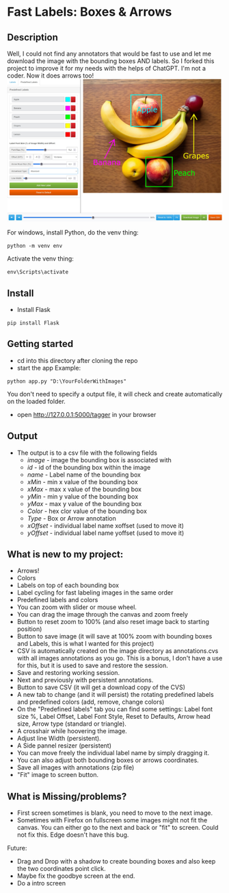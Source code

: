 # Fast Labels: Boxes & Arrows

## Description
Well, I could not find any annotators that would be fast to use and let me download the image with the bounding boxes AND labels. So I forked this project to improve it for my needs with the helps of ChatGPT. I'm not a coder.
Now it does arrows too!
![action](./actionshot.jpg)


For windows, install Python, do the venv thing:
```
python -m venv env
```
Activate the venv thing:
```
env\Scripts\activate
```

## Install
* Install Flask
```
pip install Flask
```

## Getting started
* cd into this directory after cloning the repo
* start the app
Example:
```
python app.py "D:\YourFolderWithImages"
```
You don't need to specify a output file, it will check and create automatically on the loaded folder.

* open http://127.0.0.1:5000/tagger in your browser

## Output
* The output is to a csv file with the following fields
    * *image* - image the bounding box is associated with
    * *id* - id of the bounding box within the image
    * *name* - Label name of the bounding box
    * *xMin* - min x value of the bounding box
    * *xMax* - max x value of the bounding box
    * *yMin* - min y value of the bounding box
    * *yMax* - max y value of the bounding box
    * *Color* - hex clor value of the bounding box
    * *Type* - Box or Arrow annotation
    * *xOffset* - individual label name xoffset (used to move it)
    * *yOffset* - individual label name yoffset (used to move it)

## What is new to my project:

* Arrows!
* Colors
* Labels on top of each bounding box
* Label cycling for fast labeling images in the same order
* Predefined labels and colors
* You can zoom with slider or mouse wheel.
* You can drag the image through the canvas and zoom freely
* Button to reset zoom to 100% (and also reset image back to starting position)
* Button to save image (it will save at 100% zoom with bounding boxes and Labels, this is what I wanted for this project)
* CSV is automatically created on the image directory as annotations.cvs with all images annotations as you go. This is a bonus, I don't have a use for this, but it is used to save and restore the session.
* Save and restoring working session.
* Next and previously with persistent annotations.
* Button to save CSV (it will get a download copy of the CVS)
* A new tab to change (and it will persist) the rotating predefined labels and predefined colors (add, remove, change colors)
* On the "Predefined labels" tab you can find some settings: Label font size %, Label Offset, Label Font Style, Reset to Defaults, Arrow head size, Arrow type (standard or triangle).
* A crosshair while hoovering the image.
* Adjust line Width (persistent).
* A Side pannel resizer (persistent)
* You can move freely the individual label name by simply dragging it.
* You can also adjust both bounding boxes or arrows coordinates.
* Save all images with annotations (zip file)
* "Fit" image to screen button.

## What is Missing/problems?
* First screen sometimes is blank, you need to move to the next image.
* Sometimes with Firefox on fullscreen some images might not fit the canvas. You can either go to the next and back or "fit" to screen. Could not fix this. Edge doesn't have this bug.

Future:
* Drag and Drop with a shadow to create bounding boxes and also keep the two coordinates point click.
* Maybe fix the goodbye screen at the end.
* Do a intro screen
